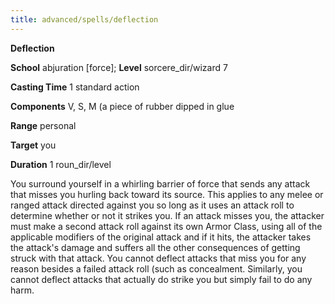 ```yaml
---
title: advanced/spells/deflection
---
```

 **Deflection**

**School** abjuration [force]; **Level** sorcere_dir/wizard 7

**Casting Time** 1 standard action

**Components** V, S, M (a piece of rubber dipped in glue

**Range** personal

**Target** you

**Duration** 1 roun_dir/level

You surround yourself in a whirling barrier of force that sends any attack that misses you hurling back toward its source. This applies to any melee or ranged attack directed against you so long as it uses an attack roll to determine whether or not it strikes you. If an attack misses you, the attacker must make a second attack roll against its own Armor Class, using all of the applicable modifiers of the original attack and if it hits, the attacker takes the attack's damage and suffers all the other consequences of getting struck with that attack. You cannot deflect attacks that miss you for any reason besides a failed attack roll (such as concealment. Similarly, you cannot deflect attacks that actually do strike you but simply fail to do any harm.

